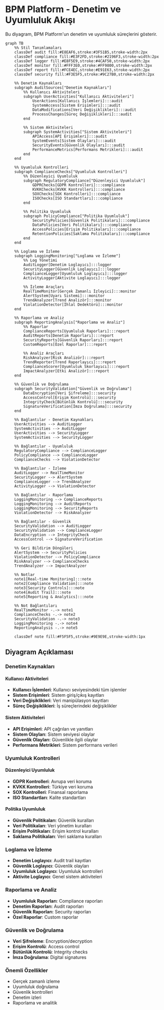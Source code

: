 # BPM Platform - Denetim ve Uyumluluk Akışı

Bu diyagram, BPM Platform'un denetim ve uyumluluk süreçlerini gösterir.

```mermaid
graph TB
    %% Stil Tanımlamaları
    classDef audit fill:#E8EAF6,stroke:#3F51B5,stroke-width:2px
    classDef compliance fill:#E3F2FD,stroke:#2196F3,stroke-width:2px
    classDef logger fill:#E8F5E9,stroke:#4CAF50,stroke-width:2px
    classDef monitor fill:#FFF3E0,stroke:#FF9800,stroke-width:2px
    classDef report fill:#FCE4EC,stroke:#E91E63,stroke-width:2px
    classDef security fill:#F3E5F5,stroke:#9C27B0,stroke-width:2px

    %% Denetim Kaynakları
    subgraph AuditSources["Denetim Kaynakları"]
        %% Kullanıcı Aktiviteleri
        subgraph UserActivities["Kullanıcı Aktiviteleri"]
            UserActions[Kullanıcı İşlemleri]:::audit
            SystemAccess[Sistem Erişimleri]:::audit
            DataModifications[Veri Değişiklikleri]:::audit
            ProcessChanges[Süreç Değişiklikleri]:::audit
        end

        %% Sistem Aktiviteleri
        subgraph SystemActivities["Sistem Aktiviteleri"]
            APIAccess[API Erişimleri]:::audit
            SystemEvents[Sistem Olayları]:::audit
            SecurityEvents[Güvenlik Olayları]:::audit
            PerformanceMetrics[Performans Metrikleri]:::audit
        end
    end

    %% Uyumluluk Kontrolleri
    subgraph ComplianceChecks["Uyumluluk Kontrolleri"]
        %% Düzenleyici Uyumluluk
        subgraph RegulatoryCompliance["Düzenleyici Uyumluluk"]
            GDPRChecks[GDPR Kontrolleri]:::compliance
            KVKKChecks[KVKK Kontrolleri]:::compliance
            SOXChecks[SOX Kontrolleri]:::compliance
            ISOChecks[ISO Standartları]:::compliance
        end

        %% Politika Uyumluluk
        subgraph PolicyCompliance["Politika Uyumluluk"]
            SecurityPolicies[Güvenlik Politikaları]:::compliance
            DataPolicies[Veri Politikaları]:::compliance
            AccessPolicies[Erişim Politikaları]:::compliance
            RetentionPolicies[Saklama Politikaları]:::compliance
        end
    end

    %% Loglama ve İzleme
    subgraph LoggingMonitoring["Loglama ve İzleme"]
        %% Log Yönetimi
        AuditLogger[Denetim Loglayıcı]:::logger
        SecurityLogger[Güvenlik Loglayıcı]:::logger
        ComplianceLogger[Uyumluluk Loglayıcı]:::logger
        ActivityLogger[Aktivite Loglayıcı]:::logger

        %% İzleme Araçları
        RealTimeMonitor[Gerçek Zamanlı İzleyici]:::monitor
        AlertSystem[Uyarı Sistemi]:::monitor
        TrendAnalyzer[Trend Analizör]:::monitor
        ViolationDetector[İhlal Dedektörü]:::monitor
    end

    %% Raporlama ve Analiz
    subgraph ReportingAnalysis["Raporlama ve Analiz"]
        %% Raporlar
        ComplianceReports[Uyumluluk Raporları]:::report
        AuditReports[Denetim Raporları]:::report
        SecurityReports[Güvenlik Raporları]:::report
        CustomReports[Özel Raporlar]:::report

        %% Analiz Araçları
        RiskAnalyzer[Risk Analizör]:::report
        TrendReporter[Trend Raporlayıcı]:::report
        ComplianceScorer[Uyumluluk Skorlayıcı]:::report
        ImpactAnalyzer[Etki Analizör]:::report
    end

    %% Güvenlik ve Doğrulama
    subgraph SecurityValidation["Güvenlik ve Doğrulama"]
        DataEncryption[Veri Şifreleme]:::security
        AccessControl[Erişim Kontrolü]:::security
        IntegrityCheck[Bütünlük Kontrolü]:::security
        SignatureVerification[İmza Doğrulama]:::security
    end

    %% Bağlantılar - Denetim Kaynakları
    UserActivities --> AuditLogger
    SystemActivities --> AuditLogger
    UserActivities --> SecurityLogger
    SystemActivities --> SecurityLogger

    %% Bağlantılar - Uyumluluk
    RegulatoryCompliance --> ComplianceLogger
    PolicyCompliance --> ComplianceLogger
    ComplianceChecks --> ViolationDetector

    %% Bağlantılar - İzleme
    AuditLogger --> RealTimeMonitor
    SecurityLogger --> AlertSystem
    ComplianceLogger --> TrendAnalyzer
    ActivityLogger --> ViolationDetector

    %% Bağlantılar - Raporlama
    LoggingMonitoring --> ComplianceReports
    LoggingMonitoring --> AuditReports
    LoggingMonitoring --> SecurityReports
    ViolationDetector --> RiskAnalyzer

    %% Bağlantılar - Güvenlik
    SecurityValidation --> AuditLogger
    SecurityValidation --> ComplianceLogger
    DataEncryption --> IntegrityCheck
    AccessControl --> SignatureVerification

    %% Geri Bildirim Döngüleri
    AlertSystem --> SecurityPolicies
    ViolationDetector --> PolicyCompliance
    RiskAnalyzer --> ComplianceChecks
    TrendAnalyzer --> ImpactAnalyzer

    %% Notlar
    note1[Real-time Monitoring]:::note
    note2[Compliance Validation]:::note
    note3[Security Controls]:::note
    note4[Audit Trail]:::note
    note5[Reporting & Analytics]:::note

    %% Not Bağlantıları
    RealTimeMonitor -.-> note1
    ComplianceChecks -.-> note2
    SecurityValidation -.-> note3
    LoggingMonitoring -.-> note4
    ReportingAnalysis -.-> note5

    classDef note fill:#F5F5F5,stroke:#9E9E9E,stroke-width:1px
```

## Diyagram Açıklaması

### Denetim Kaynakları
#### Kullanıcı Aktiviteleri
- **Kullanıcı İşlemleri**: Kullanıcı seviyesindeki tüm işlemler
- **Sistem Erişimleri**: Sistem giriş/çıkış kayıtları
- **Veri Değişiklikleri**: Veri manipülasyon kayıtları
- **Süreç Değişiklikleri**: İş süreçlerindeki değişiklikler

#### Sistem Aktiviteleri
- **API Erişimleri**: API çağrıları ve yanıtları
- **Sistem Olayları**: Sistem seviyesi olaylar
- **Güvenlik Olayları**: Güvenlikle ilgili olaylar
- **Performans Metrikleri**: Sistem performans verileri

### Uyumluluk Kontrolleri
#### Düzenleyici Uyumluluk
- **GDPR Kontrolleri**: Avrupa veri koruma
- **KVKK Kontrolleri**: Türkiye veri koruma
- **SOX Kontrolleri**: Finansal raporlama
- **ISO Standartları**: Kalite standartları

#### Politika Uyumluluk
- **Güvenlik Politikaları**: Güvenlik kuralları
- **Veri Politikaları**: Veri yönetim kuralları
- **Erişim Politikaları**: Erişim kontrol kuralları
- **Saklama Politikaları**: Veri saklama kuralları

### Loglama ve İzleme
- **Denetim Loglayıcı**: Audit trail kayıtları
- **Güvenlik Loglayıcı**: Güvenlik olayları
- **Uyumluluk Loglayıcı**: Uyumluluk kontrolleri
- **Aktivite Loglayıcı**: Genel sistem aktiviteleri

### Raporlama ve Analiz
- **Uyumluluk Raporları**: Compliance raporları
- **Denetim Raporları**: Audit raporları
- **Güvenlik Raporları**: Security raporları
- **Özel Raporlar**: Custom raporlar

### Güvenlik ve Doğrulama
- **Veri Şifreleme**: Encryption/decryption
- **Erişim Kontrolü**: Access control
- **Bütünlük Kontrolü**: Integrity checks
- **İmza Doğrulama**: Digital signatures

### Önemli Özellikler
- Gerçek zamanlı izleme
- Uyumluluk doğrulama
- Güvenlik kontrolleri
- Denetim izleri
- Raporlama ve analitik
``` 